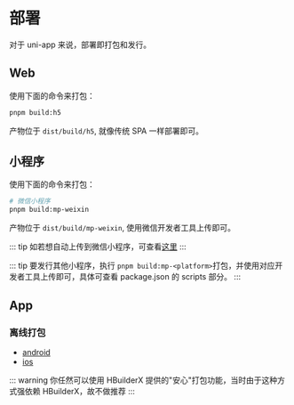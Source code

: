 # 部署

对于 uni-app 来说，部署即打包和发行。

## Web

使用下面的命令来打包：

```bash
pnpm build:h5
```

产物位于 `dist/build/h5`, 就像传统 SPA 一样部署即可。

## 小程序

使用下面的命令来打包：

```bash
# 微信小程序
pnpm build:mp-weixin
```

产物位于 `dist/build/mp-weixin`, 使用微信开发者工具上传即可。

::: tip
如若想自动上传到微信小程序，可查看[这里](https://juejin.cn/post/7272316909051346959)
:::

::: tip
要发行其他小程序，执行 `pnpm build:mp-<platform>`打包，并使用对应开发者工具上传即可，具体可查看 package.json 的 scripts 部分。
:::

## App

### 离线打包

- [android](https://nativesupport.dcloud.net.cn/AppDocs/usesdk/android.html)
- [ios](https://nativesupport.dcloud.net.cn/AppDocs/usesdk/ios.html)

::: warning
你任然可以使用 HBuilderX 提供的"安心"打包功能，当时由于这种方式强依赖 HBuilderX，故不做推荐
:::
